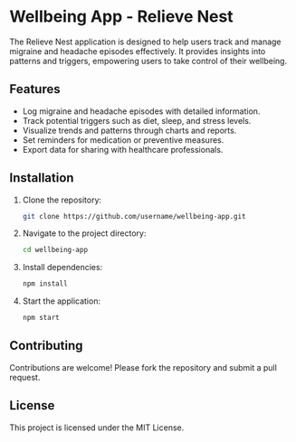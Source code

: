 # Wellbeing App - Relieve Nest

The Relieve Nest application is designed to help users track and manage migraine and headache episodes effectively. It provides insights into patterns and triggers, empowering users to take control of their wellbeing.

## Features

- Log migraine and headache episodes with detailed information.
- Track potential triggers such as diet, sleep, and stress levels.
- Visualize trends and patterns through charts and reports.
- Set reminders for medication or preventive measures.
- Export data for sharing with healthcare professionals.

## Installation

1. Clone the repository:
   ```bash
   git clone https://github.com/username/wellbeing-app.git
   ```
2. Navigate to the project directory:
   ```bash
   cd wellbeing-app
   ```
3. Install dependencies:
   ```bash
   npm install
   ```
4. Start the application:
   ```bash
   npm start
   ```

## Contributing

Contributions are welcome! Please fork the repository and submit a pull request.

## License

This project is licensed under the MIT License.
